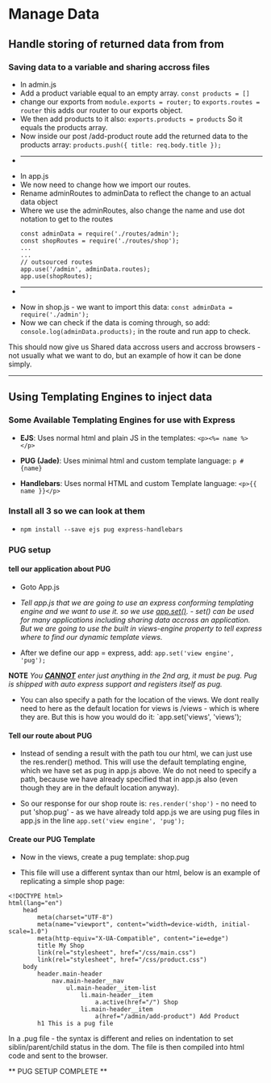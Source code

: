 # Manage Data

## Handle storing of returned data from from

### Saving data to a variable and sharing accross files

+   In admin.js
+   Add a product variable equal to an empty array. `const products = []`
+   change our exports from `module.exports = router;` to `exports.routes = router` this adds our router to our exports object.
+   We then add products to it also: `exports.products = products` So it equals the products array.
+   Now inside our post /add-product route add the returned data to the products array: `products.push({ title: req.body.title });`
+   ---
+   In app.js
+   We now need to change how we import our routes.
+   Rename adminRoutes to adminData to reflect the change to an actual data object
+   Where we use the adminRoutes, also change the name and use dot notation to get to the routes
    ```
    const adminData = require('./routes/admin');
    const shopRoutes = require('./routes/shop');
    ...
    ...
    // outsourced routes
    app.use('/admin', adminData.routes);
    app.use(shopRoutes);
    ```
+   ---
+   Now in shop.js - we want to import this data: `const adminData = require('./admin');`
+   Now we can check if the data is coming through, so add: `console.log(adminData.products);` in the route and run app to check.

This should now give us Shared data accross users and accross browsers - not usually what we want to do, but an example of how it can be done simply.

---

## Using Templating Engines to inject data

### Some Available Templating Engines for use with Express

+   **EJS**: Uses normal html and plain JS in the templates: `<p><%= name %></p>`

+   **PUG (Jade)**: Uses minimal html and custom template language: `p #{name}`

+   **Handlebars**: Uses normal HTML and custom Template language: `<p>{{ name }}</p>`

### Install all 3 so we can look at them

+   `npm install --save ejs pug express-handlebars`

### PUG setup

#### tell our application about PUG

+   Goto App.js

+   *Tell app.js that we are going to use an express conforming templating engine and we want to use it. so we use [app.set()](http://expressjs.com/en/5x/api.html#app.set). - set() can be used for many applications including sharing data accross an application. But we are going to use the built in views-engine property to tell express where to find our dynamic template views.*

+   After we define our app = express, add: `app.set('view engine', 'pug');`

**NOTE** *You <ins>***CANNOT***</ins> enter just anything in the 2nd arg, it must be pug. Pug is shipped with auto express support and registers itself as pug.*

+   You can also specify a path for the location of the views. We dont really need to here as the default location for views is /views - which is where they are. But this is how you would do it: `app.set('views', 'views');

#### Tell our route about PUG
+ Instead of sending a result with the path tou our html, we can just use the res.render() method. This will use the default templating engine, which we have set as pug in app.js above. We do not need to specify a path, because we have already specified that in app.js also (even though they are in the default location anyway).

+ So our response for our shop route is: `res.render('shop')` - no need to put 'shop.pug' - as we have already told app.js we are using pug files in app.js in the line `app.set('view engine', 'pug');`

#### Create our PUG Template

+   Now in the  views, create a pug template: shop.pug

+   This file will use a different syntax than our html, below is an example of replicating a simple shop page:
```
<!DOCTYPE html>
html(lang="en")
    head
        meta(charset="UTF-8")
        meta(name="viewport", content="width=device-width, initial-scale=1.0")
        meta(http-equiv="X-UA-Compatible", content="ie=edge")
        title My Shop
        link(rel="stylesheet", href="/css/main.css")
        link(rel="stylesheet", href="/css/product.css")
    body
        header.main-header
            nav.main-header__nav
                ul.main-header__item-list
                    li.main-header__item
                        a.active(href="/") Shop
                    li.main-header__item
                        a(href="/admin/add-product") Add Product
        h1 This is a pug file
```
In a .pug file - the syntax is different and relies on indentation to set siblin/parent/child status in the dom. The file is then compiled into html code and sent to the browser.

** PUG SETUP COMPLETE **